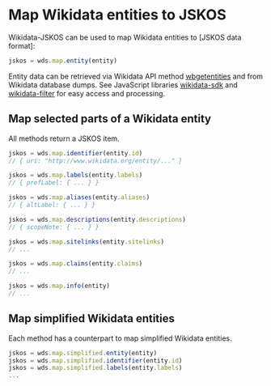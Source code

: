# Map Wikidata entities to JSKOS

Wikidata-JSKOS can be used to map Wikidata entities to [JSKOS data format]:

```js
jskos = wds.map.entity(entity)
```

Entity data can be retrieved via Wikidata API method [wbgetentities] and from
Wikidata database dumps. See JavaScript libraries [wikidata-sdk] and 
[wikidata-filter] for easy access and processing.

## Map selected parts of a Wikidata entity

All methods return a JSKOS item.

```js
jskos = wds.map.identifier(entity.id)
// { uri: "http://www.wikidata.org/entity/..." }

jskos = wds.map.labels(entity.labels)
// { prefLabel: { ... } }

jskos = wds.map.aliases(entity.aliases)
// { altLabel: { ... } }

jskos = wds.map.descriptions(entity.descriptions)
// { scopeNote: { ... } }

jskos = wds.map.sitelinks(entity.sitelinks)
// ...

jskos = wds.map.claims(entity.claims)
// ...

jskos = wds.map.info(entity)
// ...
```

## Map simplified Wikidata entities

Each method has a counterpart to map simplified Wikidata entities.

```js
jskos = wds.map.simplified.entity(entity)
jskos = wds.map.simplified.identifier(entity.id)
jskos = wds.map.simplified.labels(entity.labels)
...
```

[JSKOS]: https://gbv.github.io/jskos/
[wbgetentities]: https://www.wikidata.org/w/api.php?action=help&modules=wbgetentities
[wikidata-sdk]: https://github.com/maxlath/wikidata-sdk
[wikidata-filter]: https://github.com/maxlath/wikidata-filter

